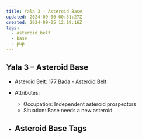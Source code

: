```yaml
---
title: Yala 3 - Asteroid Base
updated: 2024-09-06 00:31:27Z
created: 2024-09-05 12:19:16Z
tags:
  - asteroid_belt
  - base
  - pwp
---
```


## Yala 3 &ndash; Asteroid Base

- Asteroid Belt: [177 Bada - Asteroid Belt](../../../Gaming/StarsWithoutNumber/PiratesWithoutPlunder/%28177%29%20Bada%20-%20Asteroid%20Belt.md)

- Attributes:
   -   Occupation: Independent asteroid prospectors
   -   Situation: Base needs a new asteroid

- Asteroid Base Tags
	-  

